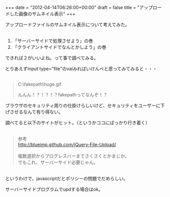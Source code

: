 +++
date = "2012-04-14T06:26:00+00:00"
draft = false
title = "アップロードした画像のサムネイル表示"
+++
<p>アップロードファイルのサムネイル表示について考えてみた。<br /> </p>&#13;
<ol><li>「サーバーサイドで処理させよう」の巻</li>&#13;
<li>「クライアントサイドでなんとかしよう」の巻</li>&#13;
</ol><div></div>&#13;
<div>できれば２がいいよね。って事で調べてみる。</div>&#13;
<div>&#13;
<p>とりあえずinput type="file"のvalみればいけんべと思ってみてみると・・・<br /> </p>&#13;
<blockquote>&#13;
<p>C:\fakepath\hoge.gif</p>&#13;
<p>んんん！？！？！？fakepathってなんぞ！？</p>&#13;
</blockquote>&#13;
<p>ブラウザのセキュリティ周りの仕掛けらしいけど、セキュリティをユーザーに下げさせるなんて有り得ない。</p>&#13;
</div>&#13;
<div>調べてると以下のサイトがヒット。（というかココにばっかり行き着く）<br /> </div>&#13;
<blockquote>参考<a href="http://blueimp.github.com/jQuery-File-Upload/"><br />http://blueimp.github.com/jQuery-File-Upload/<br /></a><br />複数選択からプログレスバーまでさくさくとかまじか。<br />でもこれ、サーバーサイド必要じゃん。</blockquote>&#13;
<p><br />というわけで、javascriptだとポリシーの問題でだめらしい。</p>&#13;
<p>サーバーサイドプログラムでupdする場合はok。</p> 
